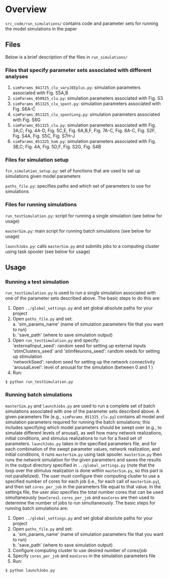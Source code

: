 
# Overview

`src_code/run_simulations/` contains code and parameter sets for running the model simulations in the paper

## Files

Below is a brief description of the files in `run_simulations/`

### Files that specify parameter sets associated with different analyses

1. `simParams_041725_clu_varyJEEplus.py`: simulation parameters associated with Fig. S5A,B  
2. `simParams_050925_clu.py`: simulation parameters associated with Fig. S3  
3. `simParams_051325_clu_spont.py`: simulation parameters associated with Fig. S6A-C  
4. `simParams_051325_clu_spontLong.py`: simulation parameters associated with Fig. S6G  
5. `simParams_051325_clu.py`: simulation parameters associated with Fig. 3A,C; Fig. 4A-D, Fig. 5C,E, Fig. 6A,B,F, Fig. 7A-C, Fig. 8A-C, Fig. S2F, Fig. S4A, Fig. S5C, Fig. S7H-J
6. `simParams_051325_hom.py`: simulation parameters associated with Fig. 3B,C; Fig. 4A, Fig. 5D,F, Fig. S2G, Fig. S4B  

### Files for simulation setup  
    
`fcn_simulation_setup.py`: set of functions that are used to set up simulations given model parameters
   
`paths_file.py`: specifies paths and which set of parameters to use for simulations  

### Files for running simulations

`run_testSimulation.py`: script for running a single simulation (see below for usage)  

`masterSim.py`: main script for running batch simulations (see below for usage)

`launchJobs.py`: calls `masterSim.py` and submits jobs to a computing cluster using task spooler (see below for usage)

## Usage

### Running a test simulation 

`run_testSimulation.py` is used to run a single simulation associated with one of the parameter sets described above. The basic steps to do this are:  

1. Open `../global_settings.py` and set global absolute paths for your project  
2. Open `paths_file.py` and set:  
	a. 'sim_params_name' (name of simulation parameters file that you want to run)  
	b. 'save_path' (where to save simulation output)  
3. Open `run_testSimulation.py` and specify:  
    'externalInput_seed': random seed for setting up external inputs  
    'stimClusters_seed' and 'stimNeurons_seed': random seeds for setting up stimulation  
    'networkSeed': random seed for setting up the network connectivity  
    'arousalLevel': level of arousal for the simulation (between 0 and 1  )
3. Run:  
```
$ python run_testSimulation.py
``` 
    

### Running batch simulations

`masterSim.py` and `launchJobs.py` are used to run a complete set of batch simulations associated with one of the parameter sets described above. A given parameters file (e.g., `simParams_051325_clu.py`) contains all model and simulation parameters required for running the batch simulations; this includes specifying which model parameters should be swept over (e.g., to simulate different levels of arousal), as well how many network realizations, initial conditions, and stimulus realizations to run for a fixed set of parameters. `launchJobs.py` takes in the specified parameters file, and for each combination of the swept parameter values, network realization, and initial conditions, it runs `masterSim.py` using task spooler. `masterSim.py` then runs the network simulation for the given parameters and saves the results in the output directory specified in `../global_settings.py` (note that the loop over the stimulus realization is done within `masterSim.py`, so this part is not parallelized). The user must configure their computing cluster to use a specified number of cores for each job (i.e., for each call of `masterSim.py`), and then set `cores_per_job` in the parameters file equal to that value. In the settings file, the user also specifies the total number cores that can be used simultaneously (`maxCores`). `cores_per_job` and `maxCores` are then used to determine the number of jobs to run simultaneously. The basic steps for running batch simulations are:  


1. Open `../global_settings.py` and set global absolute paths for your project  
2. Open `paths_file.py` and set:  
	a. 'sim_params_name' (name of simulation parameters file that you want to run)    
	b. 'save_path' (where to save simulation output)  
3. Configure computing cluster to use desired number of cores/job
3. Specify `cores_per_job` and `maxCores` in the simulation parameters file
4. Run:
```
$ python launchJobs.py
``` 
